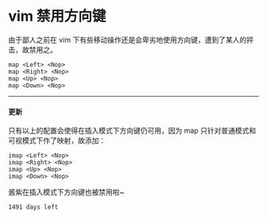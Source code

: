 # vim 禁用方向键

由于鄙人之前在 vim 下有些移动操作还是会卑劣地使用方向键，遭到了某人的抨击，故禁用之。

```
map <Left> <Nop>
map <Right> <Nop>
map <Up> <Nop>
map <Down> <Nop>
```

---- 
#### 更新

只有以上的配置会使得在插入模式下方向键仍可用，因为 map 只针对普通模式和可视模式下作了映射，故添加：

```
imap <Left> <Nop>
imap <Right> <Nop>
imap <Up> <Nop>
imap <Down> <Nop>
```

酱紫在插入模式下方向键也被禁用啦\~

`1491 days left`
